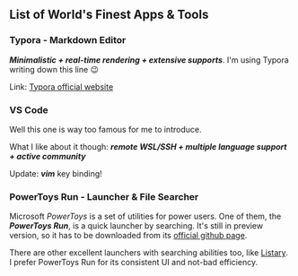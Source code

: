 ## List of World's Finest Apps & Tools

### Typora - Markdown Editor

***Minimalistic + real-time rendering + extensive supports***. I'm using Typora writing down this line 😉

Link: [Typora official website](https://typora.io/)

### VS Code

Well this one is way too famous for me to introduce.

What I like about it though: ***remote WSL/SSH + multiple language support + active community***

Update: ***vim*** key binding!

### PowerToys Run - Launcher & File Searcher

Microsoft *PowerToys* is a set of utilities for power users. One of them, the ***PowerToys Run***, is a quick launcher by searching. It's still in preview version, so it has to be downloaded from its [official github page](https://github.com/microsoft/PowerToys).

There are other excellent launchers with searching abilities too, like [Listary](https://www.listary.com/). I prefer PowerToys Run for its consistent UI and not-bad efficiency. 
